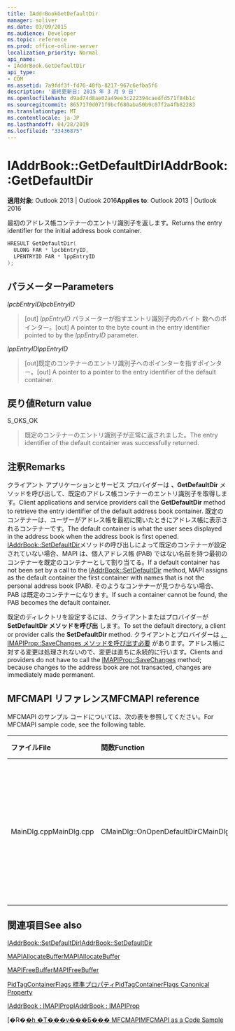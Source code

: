 ```yaml
---
title: IAddrBookGetDefaultDir
manager: soliver
ms.date: 03/09/2015
ms.audience: Developer
ms.topic: reference
ms.prod: office-online-server
localization_priority: Normal
api_name:
- IAddrBook.GetDefaultDir
api_type:
- COM
ms.assetid: 7a9fdf3f-fd76-40fb-8217-967c6efba5f6
description: '最終更新日: 2015 年 3 月 9 日'
ms.openlocfilehash: d9ad74d8ae02a49ee3c222394caedfd571f84b1c
ms.sourcegitcommit: 8657170d071f9bcf680aba50b9c07f2a4fb82283
ms.translationtype: MT
ms.contentlocale: ja-JP
ms.lasthandoff: 04/28/2019
ms.locfileid: "33436875"
---
```

# <a name="iaddrbookgetdefaultdir"></a><span data-ttu-id="fd8ca-103">IAddrBook::GetDefaultDir</span><span class="sxs-lookup"><span data-stu-id="fd8ca-103">IAddrBook::GetDefaultDir</span></span>

  
  
<span data-ttu-id="fd8ca-104">**適用対象**: Outlook 2013 | Outlook 2016</span><span class="sxs-lookup"><span data-stu-id="fd8ca-104">**Applies to**: Outlook 2013 | Outlook 2016</span></span> 
  
<span data-ttu-id="fd8ca-105">最初のアドレス帳コンテナーのエントリ識別子を返します。</span><span class="sxs-lookup"><span data-stu-id="fd8ca-105">Returns the entry identifier for the initial address book container.</span></span>
  
```cpp
HRESULT GetDefaultDir(
  ULONG FAR * lpcbEntryID,
  LPENTRYID FAR * lppEntryID
);
```

## <a name="parameters"></a><span data-ttu-id="fd8ca-106">パラメーター</span><span class="sxs-lookup"><span data-stu-id="fd8ca-106">Parameters</span></span>

 <span data-ttu-id="fd8ca-107">_lpcbEntryID_</span><span class="sxs-lookup"><span data-stu-id="fd8ca-107">_lpcbEntryID_</span></span>
  
> <span data-ttu-id="fd8ca-108">[out]  _lppEntryID_ パラメーターが指すエントリ識別子内のバイト 数へのポインター。</span><span class="sxs-lookup"><span data-stu-id="fd8ca-108">[out] A pointer to the byte count in the entry identifier pointed to by the  _lppEntryID_ parameter.</span></span> 
    
 <span data-ttu-id="fd8ca-109">_lppEntryID_</span><span class="sxs-lookup"><span data-stu-id="fd8ca-109">_lppEntryID_</span></span>
  
> <span data-ttu-id="fd8ca-110">[out]既定のコンテナーのエントリ識別子へのポインターを指すポインター。</span><span class="sxs-lookup"><span data-stu-id="fd8ca-110">[out] A pointer to a pointer to the entry identifier of the default container.</span></span>
    
## <a name="return-value"></a><span data-ttu-id="fd8ca-111">戻り値</span><span class="sxs-lookup"><span data-stu-id="fd8ca-111">Return value</span></span>

<span data-ttu-id="fd8ca-112">S_OK</span><span class="sxs-lookup"><span data-stu-id="fd8ca-112">S_OK</span></span> 
  
> <span data-ttu-id="fd8ca-113">既定のコンテナーのエントリ識別子が正常に返されました。</span><span class="sxs-lookup"><span data-stu-id="fd8ca-113">The entry identifier of the default container was successfully returned.</span></span>
    
## <a name="remarks"></a><span data-ttu-id="fd8ca-114">注釈</span><span class="sxs-lookup"><span data-stu-id="fd8ca-114">Remarks</span></span>

<span data-ttu-id="fd8ca-115">クライアント アプリケーションとサービス プロバイダーは **、GetDefaultDir** メソッドを呼び出して、既定のアドレス帳コンテナーのエントリ識別子を取得します。</span><span class="sxs-lookup"><span data-stu-id="fd8ca-115">Client applications and service providers call the **GetDefaultDir** method to retrieve the entry identifier of the default address book container.</span></span> <span data-ttu-id="fd8ca-116">既定のコンテナーは、ユーザーがアドレス帳を最初に開いたときにアドレス帳に表示されるコンテナーです。</span><span class="sxs-lookup"><span data-stu-id="fd8ca-116">The default container is what the user sees displayed in the address book when the address book is first opened.</span></span> <span data-ttu-id="fd8ca-117">[IAddrBook::SetDefaultDir](iaddrbook-setdefaultdir.md)メソッドの呼び出しによって既定のコンテナーが設定されていない場合、MAPI は、個人アドレス帳 (PAB) ではない名前を持つ最初のコンテナーを既定のコンテナーとして割り当てる。</span><span class="sxs-lookup"><span data-stu-id="fd8ca-117">If a default container has not been set by a call to the [IAddrBook::SetDefaultDir](iaddrbook-setdefaultdir.md) method, MAPI assigns as the default container the first container with names that is not the personal address book (PAB).</span></span> <span data-ttu-id="fd8ca-118">そのようなコンテナーが見つからない場合、PAB は既定のコンテナーになります。</span><span class="sxs-lookup"><span data-stu-id="fd8ca-118">If such a container cannot be found, the PAB becomes the default container.</span></span> 
  
<span data-ttu-id="fd8ca-119">既定のディレクトリを設定するには、クライアントまたはプロバイダーが **SetDefaultDir メソッドを呼び出** します。</span><span class="sxs-lookup"><span data-stu-id="fd8ca-119">To set the default directory, a client or provider calls the **SetDefaultDir** method.</span></span> <span data-ttu-id="fd8ca-120">クライアントとプロバイダーは [、IMAPIProp::SaveChanges メソッドを呼び出す必要](imapiprop-savechanges.md) があります。アドレス帳に対する変更は処理されないので、変更は直ちに永続的に行います。</span><span class="sxs-lookup"><span data-stu-id="fd8ca-120">Clients and providers do not have to call the [IMAPIProp::SaveChanges](imapiprop-savechanges.md) method; because changes to the address book are not transacted, changes are immediately made permanent.</span></span> 
  
## <a name="mfcmapi-reference"></a><span data-ttu-id="fd8ca-121">MFCMAPI リファレンス</span><span class="sxs-lookup"><span data-stu-id="fd8ca-121">MFCMAPI reference</span></span>

<span data-ttu-id="fd8ca-122">MFCMAPI のサンプル コードについては、次の表を参照してください。</span><span class="sxs-lookup"><span data-stu-id="fd8ca-122">For MFCMAPI sample code, see the following table.</span></span>
  
|<span data-ttu-id="fd8ca-123">**ファイル**</span><span class="sxs-lookup"><span data-stu-id="fd8ca-123">**File**</span></span>|<span data-ttu-id="fd8ca-124">**関数**</span><span class="sxs-lookup"><span data-stu-id="fd8ca-124">**Function**</span></span>|<span data-ttu-id="fd8ca-125">**コメント**</span><span class="sxs-lookup"><span data-stu-id="fd8ca-125">**Comment**</span></span>|
|:-----|:-----|:-----|
|<span data-ttu-id="fd8ca-126">MainDlg.cpp</span><span class="sxs-lookup"><span data-stu-id="fd8ca-126">MainDlg.cpp</span></span>  <br/> |<span data-ttu-id="fd8ca-127">CMainDlg::OnOpenDefaultDir</span><span class="sxs-lookup"><span data-stu-id="fd8ca-127">CMainDlg::OnOpenDefaultDir</span></span>  <br/> |<span data-ttu-id="fd8ca-128">MFCMAPI は **GetDefaultDir** メソッドを使用して、既定のアドレス帳コンテナーの ID を取得します。</span><span class="sxs-lookup"><span data-stu-id="fd8ca-128">MFCMAPI uses the **GetDefaultDir** method to get the ID for the default address book container.</span></span>  <br/> |
   
## <a name="see-also"></a><span data-ttu-id="fd8ca-129">関連項目</span><span class="sxs-lookup"><span data-stu-id="fd8ca-129">See also</span></span>



[<span data-ttu-id="fd8ca-130">IAddrBook::SetDefaultDir</span><span class="sxs-lookup"><span data-stu-id="fd8ca-130">IAddrBook::SetDefaultDir</span></span>](iaddrbook-setdefaultdir.md)
  
[<span data-ttu-id="fd8ca-131">MAPIAllocateBuffer</span><span class="sxs-lookup"><span data-stu-id="fd8ca-131">MAPIAllocateBuffer</span></span>](mapiallocatebuffer.md)
  
[<span data-ttu-id="fd8ca-132">MAPIFreeBuffer</span><span class="sxs-lookup"><span data-stu-id="fd8ca-132">MAPIFreeBuffer</span></span>](mapifreebuffer.md)
  
[<span data-ttu-id="fd8ca-133">PidTagContainerFlags 標準プロパティ</span><span class="sxs-lookup"><span data-stu-id="fd8ca-133">PidTagContainerFlags Canonical Property</span></span>](pidtagcontainerflags-canonical-property.md)
  
[<span data-ttu-id="fd8ca-134">IAddrBook : IMAPIProp</span><span class="sxs-lookup"><span data-stu-id="fd8ca-134">IAddrBook : IMAPIProp</span></span>](iaddrbookimapiprop.md)


<span data-ttu-id="fd8ca-135">[�R�[�h �T���v���Ƃ��� MFCMAPI](mfcmapi-as-a-code-sample.md)</span><span class="sxs-lookup"><span data-stu-id="fd8ca-135">[MFCMAPI as a Code Sample](mfcmapi-as-a-code-sample.md)</span></span>

